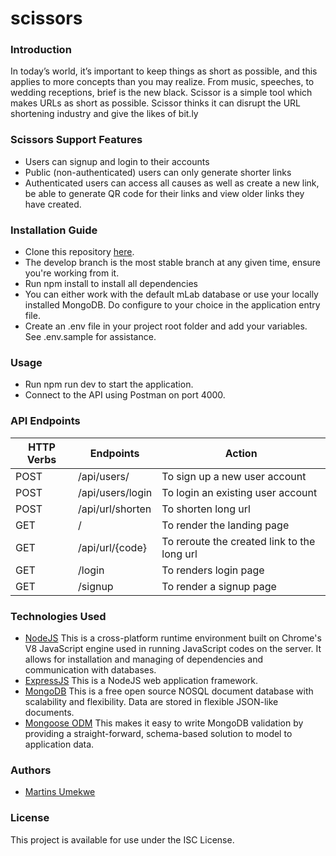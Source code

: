 # scissors
 
### Introduction
In today’s world, it’s important to keep things as short as possible, and this applies to more concepts than you may realize. From music, speeches, to wedding receptions, brief is the new black. Scissor is a simple tool which makes URLs as short as possible. Scissor thinks it can disrupt the URL shortening industry and give the likes of bit.ly
### Scissors Support Features
* Users can signup and login to their accounts
* Public (non-authenticated) users can only generate shorter links
* Authenticated users can access all causes as well as create a new link, be able to generate QR code for their links and view older links they have created.
### Installation Guide
* Clone this repository [here](https://github.com/Decypher1/scissors.git).
* The develop branch is the most stable branch at any given time, ensure you're working from it.
* Run npm install to install all dependencies
* You can either work with the default mLab database or use your locally installed MongoDB. Do configure to your choice in the application entry file.
* Create an .env file in your project root folder and add your variables. See .env.sample for assistance.
### Usage
* Run npm run dev to start the application.
* Connect to the API using Postman on port 4000.
### API Endpoints
| HTTP Verbs | Endpoints | Action |
| --- | --- | --- |
| POST | /api/users/ | To sign up a new user account |
| POST | /api/users/login | To login an existing user account |
| POST | /api/url/shorten | To shorten long url |
| GET | / | To render the landing page |
| GET | /api/url/{code} | To reroute the created link to the long url |
| GET | /login | To renders login page |
| GET | /signup | To render a signup page |
### Technologies Used
* [NodeJS](https://nodejs.org/) This is a cross-platform runtime environment built on Chrome's V8 JavaScript engine used in running JavaScript codes on the server. It allows for installation and managing of dependencies and communication with databases.
* [ExpressJS](https://www.expresjs.org/) This is a NodeJS web application framework.
* [MongoDB](https://www.mongodb.com/) This is a free open source NOSQL document database with scalability and flexibility. Data are stored in flexible JSON-like documents.
* [Mongoose ODM](https://mongoosejs.com/) This makes it easy to write MongoDB validation by providing a straight-forward, schema-based solution to model to application data.
### Authors
* [Martins Umekwe](https://github.com/decypher1)
### License
This project is available for use under the ISC License.